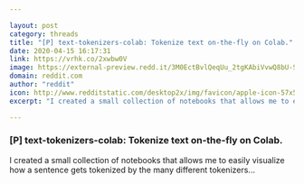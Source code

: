 ```yaml
---

layout: post
category: threads
title: "[P] text-tokenizers-colab: Tokenize text on-the-fly on Colab."
date: 2020-04-15 16:17:31
link: https://vrhk.co/2xwbw0V
image: https://external-preview.redd.it/3M0EctBvlQeqUu_2tgKAbiVvwQ8bU-S-BrRfvrkyzas.jpg?width=400&height=209.42408377&auto=webp&crop=400:209.42408377,smart&s=157243ae16594f992039d470868f88e9b8ba3f34
domain: reddit.com
author: "reddit"
icon: http://www.redditstatic.com/desktop2x/img/favicon/apple-icon-57x57.png
excerpt: "I created a small collection of notebooks that allows me to easily visualize how a sentence gets tokenized by the many different tokenizers..."

---
```


### [P] text-tokenizers-colab: Tokenize text on-the-fly on Colab.

I created a small collection of notebooks that allows me to easily visualize how a sentence gets tokenized by the many different tokenizers...